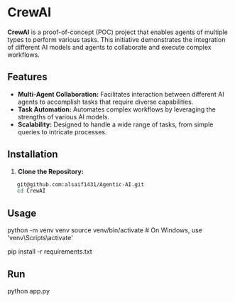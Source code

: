 # CrewAI

**CrewAI** is a proof-of-concept (POC) project that enables agents of multiple types to perform various tasks. This initiative demonstrates the integration of different AI models and agents to collaborate and execute complex workflows.

## Features 

- **Multi-Agent Collaboration:** Facilitates interaction between different AI agents to accomplish tasks that require diverse capabilities.
- **Task Automation:** Automates complex workflows by leveraging the strengths of various AI models.
- **Scalability:** Designed to handle a wide range of tasks, from simple queries to intricate processes.

## Installation

1. **Clone the Repository:**

```bash
   git@github.com:alsaif1431/Agentic-AI.git
   cd CrewAI
```

## Usage

python -m venv venv
source venv/bin/activate  # On Windows, use 'venv\Scripts\activate'

pip install -r requirements.txt

## Run

python app.py
